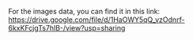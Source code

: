 For the images data, you can find it in this link: https://drive.google.com/file/d/1HaOWY5qQ_vzOdnrf-6kxKFcjgTs7hlB-/view?usp=sharing
